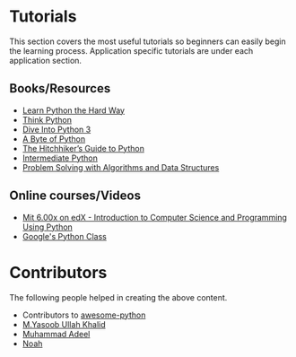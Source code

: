 Tutorials
=========

This section covers the most useful tutorials so beginners can easily begin the learning process. Application specific tutorials are under each application section.

Books/Resources
---------------

* [Learn Python the Hard Way](http://learnpythonthehardway.org/book/)
* [Think Python](http://www.greenteapress.com/thinkpython/html/index.html)
* [Dive Into Python 3](http://www.diveinto.org/python3/)
* [A Byte of Python](http://www.swaroopch.com/notes/python/)
* [The Hitchhiker’s Guide to Python](http://docs.python-guide.org/en/latest/)
* [Intermediate Python](http://book.pythontips.com/en/latest/)
* [Problem Solving with Algorithms and Data Structures](http://interactivepython.org/runestone/static/pythonds/index.html)

Online courses/Videos
---------------------

* [Mit 6.00x on edX - Introduction to Computer Science and Programming Using Python](https://www.edx.org/course/introduction-computer-science-mitx-6-00-1x-5)
* [Google's Python Class](https://developers.google.com/edu/python/?hl=en)

Contributors
============

The following people helped in creating the above content.

* Contributors to <a href="https://github.com/vinta/awesome-python" target="_blank">awesome-python</a>
* [M.Yasoob Ullah Khalid](https://github.com/yasoob)
* [Muhammad Adeel](https://github.com/chaudhary-adeel)
* [Noah](https://github.com/DigitalMockingbird)
